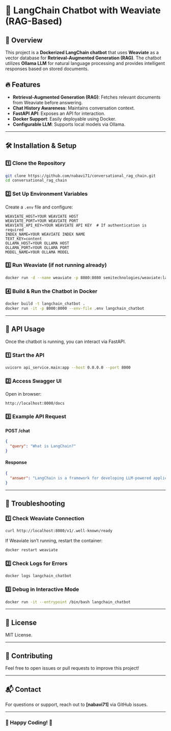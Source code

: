# 🚀 LangChain Chatbot with Weaviate (RAG-Based)

## 📌 Overview
This project is a **Dockerized LangChain chatbot** that uses **Weaviate** as a vector database for **Retrieval-Augmented Generation (RAG)**. The chatbot utilizes **Ollama LLM** for natural language processing and provides intelligent responses based on stored documents.

## 🔥 Features
- **Retrieval-Augmented Generation (RAG)**: Fetches relevant documents from Weaviate before answering.
- **Chat History Awareness**: Maintains conversation context.
- **FastAPI API**: Exposes an API for interaction.
- **Docker Support**: Easily deployable using Docker.
- **Configurable LLM**: Supports local models via Ollama.

---

## 🛠️ Installation & Setup
### **1️⃣ Clone the Repository**
```bash
git clone https://github.com/nabavi71/conversational_rag_chain.git
cd conversational_rag_chain
```

### **2️⃣ Set Up Environment Variables**
Create a `.env` file and configure:
```
WEAVIATE_HOST=YOUR WEAVIATE HOST
WEAVIATE_PORT=YOUR WEAVIATE PORT
WEAVIATE_API_KEY=YOUR WEAVIATE API KEY  # If authentication is required
INDEX_NAME=YOUR WEAVIATE INDEX NAME
TEXT_KEY=content
OLLAMA_HOST=YOUR OLLAMA HOST
OLLAMA_PORT=YOUR OLLAMA PORT
MODEL_NAME=YOUR OLLAMA MODEL
```

### **3️⃣ Run Weaviate (if not running already)**
```bash
docker run -d --name weaviate -p 8080:8080 semitechnologies/weaviate:latest
```

### **4️⃣ Build & Run the Chatbot in Docker**
```bash
docker build -t langchain_chatbot .
docker run -it -p 8000:8000 --env-file .env langchain_chatbot
```

---

## 🚀 API Usage
Once the chatbot is running, you can interact via FastAPI.

### **1️⃣ Start the API**
```bash
uvicorn api_service.main:app --host 0.0.0.0 --port 8000
```

### **2️⃣ Access Swagger UI**
Open in browser:
```
http://localhost:8000/docs
```

### **3️⃣ Example API Request**
#### **POST /chat**
```json
{
  "query": "What is LangChain?"
}
```
#### **Response**
```json
{
  "answer": "LangChain is a framework for developing LLM-powered applications."
}
```

---

## 🔧 Troubleshooting
### **1️⃣ Check Weaviate Connection**
```bash
curl http://localhost:8080/v1/.well-known/ready
```
If Weaviate isn’t running, restart the container:
```bash
docker restart weaviate
```

### **2️⃣ Check Logs for Errors**
```bash
docker logs langchain_chatbot
```

### **3️⃣ Debug in Interactive Mode**
```bash
docker run -it --entrypoint /bin/bash langchain_chatbot
```

---

## 📜 License
MIT License.

---

## 🤝 Contributing
Feel free to open issues or pull requests to improve this project!

---

## 📬 Contact
For questions or support, reach out to **[nabavi71]** via GitHub issues.

---

### 🚀 Happy Coding! 🎯
